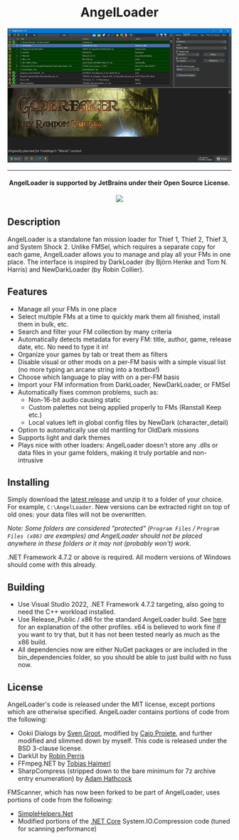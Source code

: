 <h1 align="center">
AngelLoader
</h1>
<p align="center"><img src="https://github.com/FenPhoenix/AngelLoader/blob/master/docs/images/main_window_v172_900w.png" /></p>


<hr>
<h4 align="center">
AngelLoader is supported by JetBrains under their Open Source License.
</h4>
<p align="center">
<a href="https://www.jetbrains.com/?from=AngelLoader"><img src="https://fenphoenix.com/github/AngelLoader/jetbrains.svg" /></a>
</p>

## Description
AngelLoader is a standalone fan mission loader for Thief 1, Thief 2, Thief 3, and System Shock 2. Unlike FMSel, which requires a separate copy for each game, AngelLoader allows you to manage and play all your FMs in one place. The interface is inspired by DarkLoader (by Björn Henke and Tom N. Harris) and NewDarkLoader (by Robin Collier).

## Features
- Manage all your FMs in one place
- Select multiple FMs at a time to quickly mark them all finished, install them in bulk, etc.
- Search and filter your FM collection by many criteria
- Automatically detects metadata for every FM: title, author, game, release date, etc. No need to type it in!
- Organize your games by tab or treat them as filters
- Disable visual or other mods on a per-FM basis with a simple visual list (no more typing an arcane string into a textbox!)
- Choose which language to play with on a per-FM basis
- Import your FM information from DarkLoader, NewDarkLoader, or FMSel
- Automatically fixes common problems, such as:
  - Non-16-bit audio causing static
  - Custom palettes not being applied properly to FMs (Ranstall Keep etc.)
  - Local values left in global config files by NewDark (character_detail)
- Option to automatically use old mantling for OldDark missions
- Supports light and dark themes
- Plays nice with other loaders: AngelLoader doesn't store any .dlls or data files in your game folders, making it truly portable and non-intrusive

## Installing
Simply download the [latest release](https://github.com/FenPhoenix/AngelLoader/releases) and unzip it to a folder of your choice. For example, `C:\AngelLoader`. New versions can be extracted right on top of old ones: your data files will not be overwritten.

*Note: Some folders are considered "protected" (`Program Files` / `Program Files (x86)` are examples) and AngelLoader should not be placed anywhere in these folders or it may not (probably won't) work.*

.NET Framework 4.7.2 or above is required. All modern versions of Windows should come with this already.

## Building
- Use Visual Studio 2022, .NET Framework 4.7.2 targeting, also going to need the C++ workload installed.
- Use Release_Public / x86 for the standard AngelLoader build. See [here](https://github.com/FenPhoenix/AngelLoader/blob/master/FOR_OTHER_PROGRAMMERS.md) for an explanation of the other profiles. x64 is believed to work fine if you want to try that, but it has not been tested nearly as much as the x86 build.
- All dependencies now are either NuGet packages or are included in the bin_dependencies folder, so you should be able to just build with no fuss now.

## License
AngelLoader's code is released under the MIT license, except portions which are otherwise specified.
AngelLoader contains portions of code from the following:
- Ookii Dialogs by [Sven Groot](http://www.ookii.org/software/dialogs/), modified by [Caio Proiete](https://github.com/caioproiete/ookii-dialogs-winforms), and further modified and slimmed down by myself. This code is released under the BSD 3-clause license.
- DarkUI by [Robin Perris](https://github.com/RobinPerris/DarkUI)
- FFmpeg.NET by [Tobias Haimerl](https://github.com/cmxl/FFmpeg.NET)
- SharpCompress (stripped down to the bare minimum for 7z archive entry enumeration) by [Adam Hathcock](https://github.com/adamhathcock/sharpcompress)

FMScanner, which has now been forked to be part of AngelLoader, uses portions of code from the following:
- [SimpleHelpers.Net](https://github.com/khalidsalomao/SimpleHelpers.Net)
- Modified portions of the [.NET Core](https://github.com/dotnet/corefx) System.IO.Compression code (tuned for scanning performance)
